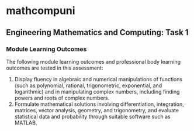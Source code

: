 # mathcompuni

## Engineering Mathematics and Computing: Task 1

### Module Learning Outcomes

The following module learning outcomes and professional body learning outcomes are tested in this assessment:
1. Display fluency in algebraic and numerical manipulations of functions (such as polynomial, rational, trigonometric, exponential, and logarithmic) and in manipulating complex numbers, including finding powers and roots of complex numbers.
2. Formulate mathematical solutions involving differentiation, integration, matrices, vector analysis, geometry, and trigonometry, and evaluate statistical data and probability through suitable software such as MATLAB.
